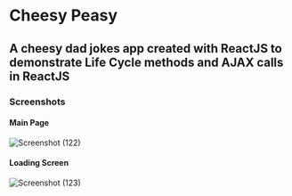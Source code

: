 # Cheesy Peasy

## A cheesy dad jokes app created with ReactJS to demonstrate Life Cycle methods and AJAX calls in ReactJS

### Screenshots

#### Main Page

![Screenshot (122)](https://user-images.githubusercontent.com/44740658/80279134-3157ef00-8719-11ea-991e-e1fefa06f6a3.png)

#### Loading Screen

![Screenshot (123)](https://user-images.githubusercontent.com/44740658/80279137-33ba4900-8719-11ea-9c69-3acdc262e13f.png)
